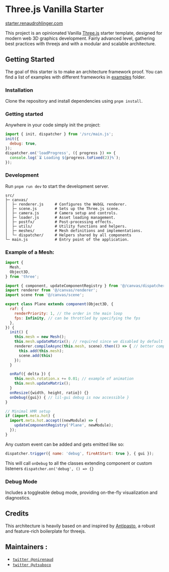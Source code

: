 # Three.js Vanilla Starter

[starter.renaudrohlinger.com](https://starter.renaudrohlinger.com)

This project is an opinionated Vanilla [Three.js](https://github.com/mrdoob/three.js) starter
template, designed for modern web 3D graphics development. Fairly advanced level, gathering best practices with threejs and with a modular and scalable architecture.

## Getting Started

The goal of this starter is to make an architecture framework proof. You can find a list of examples with different frameworks in [examples](https://github.com/utsuboco/utsubo-three-starter/tree/main/src/examples) folder.

### Installation

Clone the repository and install dependencies using `pnpm install`.

### Getting started

Anywhere in your code simply init the project:

```js
import { init, dispatcher } from '/src/main.js';
init({
  debug: true,
});
dispatcher.on('loadProgress', ({ progress }) => {
  console.log(`⏳ Loading ${progress.toFixed(2)}%`);
});
```

### Development

Run `pnpm run dev` to start the development server.

```
src/
├─ canvas/
│  ├─ renderer.js     # Configures the WebGL renderer.
│  ├─ scene.js        # Sets up the Three.js scene.
│  ├─ camera.js       # Camera setup and controls.
│  ├─ loader.js       # Asset loading management.
│  ├─ postfx/         # Post-processing effects.
│  ├─ utils/          # Utility functions and helpers.
│  ├─ meshes/         # Mesh definitions and implementations.
│  └─ dispatcher/     # Helpers shared by all components
└─ main.js            # Entry point of the application.
```

### Example of a Mesh:

```js
import {
  Mesh,
  Object3D,
} from 'three';

import { component, updateComponentRegistry } from '@/canvas/dispatcher';
import renderer from '@/canvas/renderer';
import scene from '@/canvas/scene';

export class Plane extends component(Object3D, {
  raf: {
    renderPriority: 1, // the order in the main loop
    fps: Infinity, // can be throttled by specifying the fps
  },
}) {
  init() {
    this.mesh = new Mesh();
    this.mesh.updateMatrix(); // required since we disabled by default
    renderer.compileAsync(this.mesh, scene).then(() => { // better compile for GPU
      this.add(this.mesh);
      scene.add(this)
    });
  }

  onRaf({ delta }) {
    this.mesh.rotation.x += 0.01; // example of animation
    this.mesh.updateMatrix();
  }
  onResize({width, height, ratio}) {}
  onDebug({gui}) { // lil-gui debug is now accessible }
}

// Minimal HMR setup
if (import.meta.hot) {
  import.meta.hot.accept((newModule) => {
    updateComponentRegistry('Plane', newModule);
  });
}

```

Any custom event can be added and gets emitted like so:

```js
dispatcher.trigger({ name: 'debug', fireAtStart: true }, { gui });
```

This will call `onDebug` to all the classes extending component or custom listeners `dispatcher.on('debug', () => {}`

### Debug Mode

Includes a toggleable debug mode, providing on-the-fly visualization and diagnostics.

## Credits

This architecture is heavily based on and inspired by [Antipasto](https://github.com/luruke/antipasto), a robust and feature-rich boilerplate for threejs.

## Maintainers :

- [`twitter @onirenaud`](https://twitter.com/onirenaud)
- [`twitter @utsuboco`](https://twitter.com/utsuboco)
